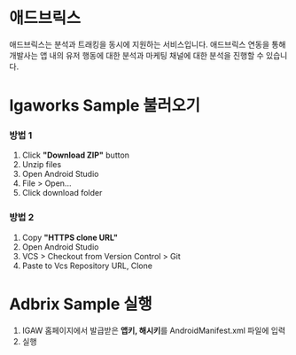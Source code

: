 # 애드브릭스
애드브릭스는 분석과 트래킹을 동시에 지원하는 서비스입니다. 애드브릭스 연동을 통해 개발사는 앱 내의 유저 행동에 대한 분석과 마케팅 채널에 대한 분석을 진행할 수 있습니다.

# Igaworks Sample 불러오기
### 방법 1
1. Click **"Download ZIP"** button
1. Unzip files
1. Open Android Studio
1. File > Open...
1. Click download folder

### 방법 2
1. Copy **"HTTPS clone URL"**
1. Open Android Studio
1. VCS > Checkout from Version Control > Git
1. Paste to Vcs Repository URL, Clone

# Adbrix Sample 실행
1. IGAW 홈페이지에서 발급받은 **앱키, 해시키**를 AndroidManifest.xml 파일에 입력
1. 실행
